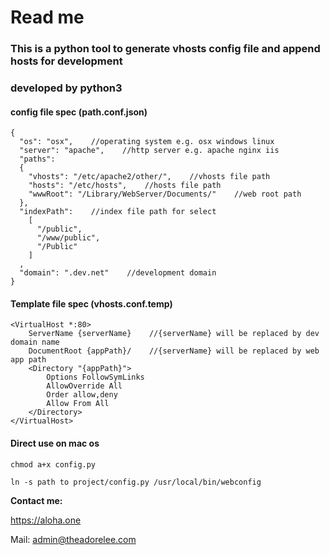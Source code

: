 # Read me
### This is a python tool to generate vhosts config file and append hosts for development
### developed by python3
#### config file spec (path.conf.json)

```
{
  "os": "osx",    //operating system e.g. osx windows linux
  "server": "apache",    //http server e.g. apache nginx iis
  "paths":
  {
    "vhosts": "/etc/apache2/other/",    //vhosts file path
    "hosts": "/etc/hosts",    //hosts file path
    "wwwRoot": "/Library/WebServer/Documents/"    //web root path
  },
  "indexPath":    //index file path for select
    [
      "/public",
      "/www/public",
      "/Public"
    ]
  ,
  "domain": ".dev.net"    //development domain
}
```
#### Template file spec (vhosts.conf.temp)

```
<VirtualHost *:80>
    ServerName {serverName}    //{serverName} will be replaced by dev domain name
    DocumentRoot {appPath}/    //{serverName} will be replaced by web app path
    <Directory "{appPath}">
        Options FollowSymLinks
        AllowOverride All
        Order allow,deny
        Allow From All
    </Directory>
</VirtualHost>
```

#### Direct use on mac os

`chmod a+x config.py`

`ln -s path to project/config.py /usr/local/bin/webconfig`

**Contact me:**

https://aloha.one

Mail: admin@theadorelee.com


